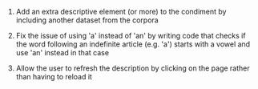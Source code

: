 1) Add an extra descriptive element (or more) to the condiment by including another dataset from the corpora

2) Fix the issue of using 'a' instead of 'an' by writing code that checks if the word following an indefinite article (e.g. 'a') starts with a vowel and use 'an' instead in that case

3) Allow the user to refresh the description by clicking on the page rather than having to reload it
